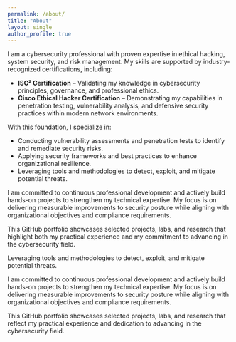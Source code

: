 ```yaml
---
permalink: /about/
title: "About"
layout: single
author_profile: true
---
```


I am a cybersecurity professional with proven expertise in ethical hacking, system security, and risk management. My skills are supported by industry-recognized certifications, including:

- **ISC² Certification** – Validating my knowledge in cybersecurity principles, governance, and professional ethics.  
- **Cisco Ethical Hacker Certification** – Demonstrating my capabilities in penetration testing, vulnerability analysis, and defensive security practices within modern network environments.  

With this foundation, I specialize in:

- Conducting vulnerability assessments and penetration tests to identify and remediate security risks.  
- Applying security frameworks and best practices to enhance organizational resilience.  
- Leveraging tools and methodologies to detect, exploit, and mitigate potential threats.  

I am committed to continuous professional development and actively build hands-on projects to strengthen my technical expertise. My focus is on delivering measurable improvements to security posture while aligning with organizational objectives and compliance requirements.  

This GitHub portfolio showcases selected projects, labs, and research that highlight both my practical experience and my commitment to advancing in the cybersecurity field.  

Leveraging tools and methodologies to detect, exploit, and mitigate potential threats.

I am committed to continuous professional development and actively build hands-on projects to strengthen my technical expertise. My focus is on delivering measurable improvements to security posture while aligning with organizational objectives and compliance requirements.

This GitHub portfolio showcases selected projects, labs, and research that reflect my practical experience and dedication to advancing in the cybersecurity field.
